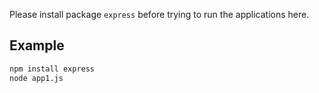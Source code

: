 Please install package `express` before trying to run the applications here. 

## Example
```bash
npm install express
node app1.js
```
